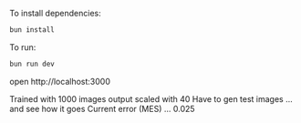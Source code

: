 To install dependencies:
```sh
bun install
```

To run:
```sh
bun run dev
```

open http://localhost:3000

Trained with 1000 images   output scaled with 40
Have to gen test images ... and see how it goes
Current error (MES) ... 0.025
